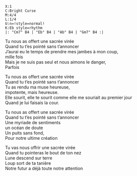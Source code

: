 ```music-abc
X:1
C:Bright Curse
M:4/4
L:1/4
U:n=!style=normal!
K:Eb style=rhythm
|: "Cm7" B4 | "Eb" B4 | "Ab" B4 | "Gm7" B4 :|
```

Tu nous as offert une sacrée virée  
Quand tu t’es pointé sans t’annoncer  
J’aurai eu le temps de prendre mes jambes à mon coup,  
mille fois  
Mais je ne suis pas seul et nous aimons le danger,  
Parfois  
  
Tu nous as offert une sacrée virée  
Quand tu t’es pointé sans t’annoncer  
Tu as rendu ma muse heureuse,  
impotente, mais heureuse.  
Elle sourit, elle te sourit comme elle me souriait au premier jour  
Quand je lui faisais la cour.  
  
Tu nous as offert une sacrée virée  
Quand tu t’es pointé sans t’annoncer  
Une myriade de sentiments  
un océan de doute  
Un puits sans fond,  
Pour notre ultime création  
  
Tu vas nous offrir une sacrée virée  
Quand tu pointeras le bout de ton nez  
Lune descend sur terre  
Loup sort de ta tanière  
Notre futur a déjà toute notre attention